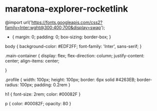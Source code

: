 # maratona-explorer-rocketlink


@import url('https://fonts.googleapis.com/css2?family=Inter:wght@300;400;700&display=swap');

* {
  margin: 0;
  padding: 0;
  box-sizing: border-box;
}

body {
  background-color: #EDF2FF;
  font-family: 'Inter', sans-serif;
}

.main-container {
  display: flex;
  flex-direction: column;
  justify-content: center;
  align-items: center;
  
}

.profile {
  width: 100px;
  height: 100px;
  border: 6px solid #4263EB;
  border-radius: 100px;
  padding: 0.2rem
}

h1 {
  font-size: 2rem;
  color: #00082F
}

p {
  color: #00082F;
  opacity: 80
}